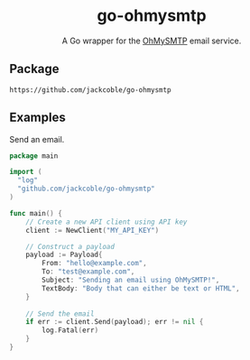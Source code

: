 <div align="center">
	<h1>go-ohmysmtp</h1>
	A Go wrapper for the <a href="https://ohmysmtp.com">OhMySMTP</a> email service.
</div>

## Package
```
https://github.com/jackcoble/go-ohmysmtp
```

## Examples
Send an email.

```go
package main

import (
  "log"
  "github.com/jackcoble/go-ohmysmtp"
)

func main() {
	// Create a new API client using API key
	client := NewClient("MY_API_KEY")

	// Construct a payload
	payload := Payload{
		From: "hello@example.com",
		To: "test@example.com",
		Subject: "Sending an email using OhMySMTP!",
		TextBody: "Body that can either be text or HTML",
	}
	
	// Send the email
	if err := client.Send(payload); err != nil {
		log.Fatal(err)
	}
}
```